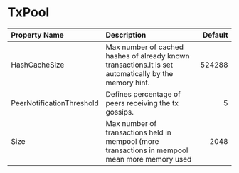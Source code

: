 # TxPool



| Property Name | Description | Default |
| :--- | :--- | ---: |
| HashCacheSize | Max number of cached hashes of already known transactions.It is set automatically by the memory hint. | 524288 |
| PeerNotificationThreshold | Defines percentage of peers receiving the tx gossips. | 5 |
| Size | Max number of transactions held in mempool (more transactions in mempool mean more memory used | 2048 |
